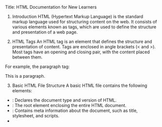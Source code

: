 Title: HTML Documentation for New Learners

1. Introduction
HTML (Hypertext Markup Language) is the standard markup language used for structuring content on the web. It consists of various elements known as tags, which are used to define the structure and presentation of a web page.

2. HTML Tags
An HTML tag is an element that defines the structure and presentation of content. Tags are enclosed in angle brackets (< and >). Most tags have an opening and closing pair, with the content placed between them.

For example, the paragraph tag: <p>This is a paragraph.</p>

3. Basic HTML File Structure
A basic HTML file contains the following elements:
- <!DOCTYPE html>: Declares the document type and version of HTML.
- <html>: The root element enclosing the entire HTML document.
- <head>: Contains meta information about the document, such as title, stylesheet, and scripts.
- <title>: Defines the title of the web page, which appears in the browser's title bar or tab.
- <body>: Contains the content of the web page, such as text, images, and links.

Example:

```html
<!DOCTYPE html>
<html>
<head>
  <title>My First Web Page</title>
</head>
<body>
  <h1>Hello, World!</h1>
  <p>This is a paragraph.</p>
  <a href="https://www.example.com">Visit Example.com</a>
</body>
</html>
```

4. Common HTML Tags
- Headings: <h1> to <h6> (h1 being the largest and h6 the smallest)
- Paragraph: <p>
- Links: <a href="URL">Link text</a>
- Images: <img src="imageURL" alt="Image description">
- Lists:  <ul> for unordered lists, <ol> for ordered lists, and <li> for list items
- Tables: <table>, <tr> (table row), <th> (table header), and <td> (table data)

5. HTML5 Features
HTML5 introduced several new semantic elements:

- <header>: Represents the header of a section or the whole page.
- <nav>: Represents a navigation section containing links.
- <main>: Represents the main content of the web page.
- <article>: Represents a self-contained piece of content that can be reused, such as a blog post.
- <section>: Represents a generic section of content.
- <footer>: Represents the footer of a section or the whole page.

6. Tips for New Learners
- Use proper indenting to make your HTML code readable.
- Always close tags properly to ensure correct rendering of the web page.
- Use comments to provide documentation and context for other developers. To add a comment in HTML, use <!-- Comment text -->.
